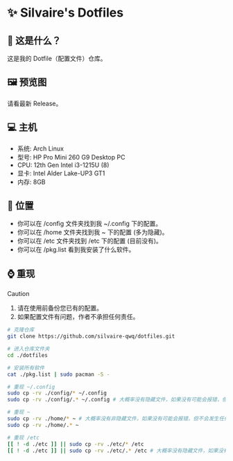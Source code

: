 # ✨ Silvaire's Dotfiles

## 🤔 这是什么？
这是我的 Dotfile（配置文件）仓库。

## 🖼 预览图
请看最新 Release。

## 💻 主机
- 系统: Arch Linux
- 型号: HP Pro Mini 260 G9 Desktop PC
- CPU: 12th Gen Intel i3-1215U (8)
- 显卡: Intel Alder Lake-UP3 GT1
- 内存: 8GB

## 🧐 位置
- 你可以在 /config 文件夹找到我 ~/.config 下的配置。
- 你可以在 /home 文件夹找到我 ~ 下的配置 (多为隐藏)。
- 你可以在 /etc 文件夹找到 /etc 下的配置 (目前没有)。
- 你可以在 /pkg.list 看到我安装了什么软件。

## ⌚ 重现
> [!CAUTION]
> 1. 请在使用前备份您已有的配置。
> 2. 如果配置文件有问题，作者不承担任何责任。
```bash
# 克隆仓库
git clone https://github.com/silvaire-qwq/dotfiles.git

# 进入仓库文件夹
cd ./dotfiles

# 安装所有软件
cat ./pkg.list | sudo pacman -S -

# 重现 ~/.config
sudo cp -rv ./config/* ~/.config
sudo cp -rv ./config/.* ~/.config # 大概率没有隐藏文件，如果没有可能会报错，但不会发生任何改变。

# 重现 ~
sudo cp -rv ./home/* ~ # 大概率没有非隐藏文件，如果没有可能会报错，但不会发生任何改变。
sudo cp -rv ./home/.* ~

# 重现 /etc
[[ ! -d ./etc ]] || sudo cp -rv ./etc/* /etc
[[ ! -d ./etc ]] || sudo cp -rv ./etc/.* /etc # 大概率没有隐藏文件，如果没有可能会报错，但不会发生任何改变。
```

